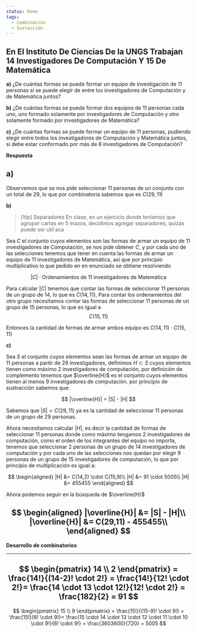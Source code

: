 ```yaml
---
status: Done
tags:
  - Combinación
  - Sustacción
---
```


## En El Instituto De Ciencias De la UNGS Trabajan 14 Investigadores De Computación Y 15 De Matemática

**a)** ¿De cuántas formas se puede formar un equipo de investigación de 11 personas si se puede elegir de entre los investigadores de Computación y de Matemática juntos?

**b)** ¿De cuántas formas se puede formar dos equipos de 11 personas cada uno, uno formado solamente por investigadores de Computación y otro solamente formado por investigadores de Matemática?

**c)** ¿De cuántas formas se puede formar un equipo de 11 personas, pudiendo elegir entre todos los investigadores de Computación y Matemática juntos, si debe estar conformado por más de 8 investigadores de Computación?

**Respuesta**

## **a)**

Observemos que se nos pide seleccionar 11 personas de un conjunto con un total de 29, lo que por combinatoria sabemos que es $C(29,11)$

**b)**

> [!tip] Separadores
> En clase, en un ejercicio donde teníamos que agrupar cartas en 5 mazos, decidimos agregar separadores, quizás puede ser util aca

Sea $C$ el conjunto cuyos elementos son las formas de armar un equipo de 11 investigadores de Computación, se nos pide obtener $C$, y por cada uno de las selecciones tenemos que tener en cuenta las formas de armar un equipo de 11 investigadores de Matemática, así que por principio multiplicativo lo que pedido en en enunciado se obtiene resolviendo

$$|C| \cdot \text{Ordenamientos de 11 investigadores de Matemática}$$

Para calcular $|C|$ tenemos que contar las formas de seleccionar 11 personas de un grupo de 14, lo que es $C(14,11)$, Para contar los ordenamientos del otro grupo necesitamos contar las formas de seleccionar 11 personas de un grupo de 15 personas, lo que es igual a $$C(15,11)$$

Entonces la cantidad de formas de armar ambos equipo es $C(14,11) \cdot C(15,11)$

**c)**

Sea $S$ el conjunto cuyos elementos sean las formas de armar un equipo de 11 personas a partir de 29 investigadores, definimos $H \subset S$ cuyos elementos tienen como máximo 2 investigadores de computación, por definición de complemento tenemos que $\overline{H}$ es el conjunto cuyos elementos tienen al menos 9 investigadores de computación. por principio de sustracción sabemos que:

$$
|\overline{H}| = |S| - |H| 
$$

Sabemos que $|S| = C(29,11)$ ya es la cantidad de seleccionar 11 personas de un grupo de 29 personas.

Ahora necesitamos calcular $|H|$, es decir la cantidad de formas de seleccionar 11 personas donde como máximo tengamos 2 investigadores de computación, como el orden de los integrantes del equipo no importa, tenemos que seleccionar 2 personas de un grupo de 14 investigadores de computación y por cada uno de las selecciones nos quedan por elegir 9 personas de un grupo de 15 investigadores de computación, lo que por principio de multiplicación es igual a:

$$  
\begin{aligned}
|H| &= C(14,2) \cdot C(15,9)\\
|H| &= 91 \cdot 5005\\
|H| &= 455455
\end{aligned}
$$ 

Ahora podemos seguir en la búsqueda de $\overline{H}$

$$  
\begin{aligned}
|\overline{H}| &= |S| - |H|\\
|\overline{H}| &= C(29,11) - 455455\\
\end{aligned}
$$
---

**Desarrollo de combinatorios**

---

$$
\begin{pmatrix} 14 \\ 2 \end{pmatrix} =
\frac{14!}{(14-2)! \cdot 2!} =
\frac{14!}{12! \cdot 2!}=
\frac{14 \cdot 13 \cdot 12!}{12! \cdot 2!} =
\frac{182}{2} = 
91
$$
---
$$
\begin{pmatrix} 15 \\ 9 \end{pmatrix} =
\frac{15!}{(15-9)! \cdot 9!} =
\frac{15!}{6! \cdot 9!}=
\frac{15 \cdot 14 \cdot 13 \cdot 12 \cdot 11 \cdot 10 \cdot 9!}{6! \cdot 9!} =
\frac{3603600}{720} = 
5005
$$
